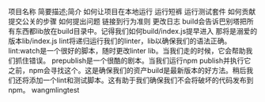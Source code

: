 项目名称
简要描述;简介
如何让项目在本地运行
运行短裤
运行测试套件
如何贡献
提交公关的步骤
如何提出问题
链接到行为准则
更改日志
build会告诉巴别塔把所有东西都lib放在build目录中。记得我们如何build/index.js提早进入 那将是溺爱的版本lib/index.js
lint将递归运行我们的linter，lib以确保我们的语法正确。
lint:watch是一个很好的脚本，随时更改linter lib。当我们走的时候，它会帮助我们抓住错误。
prepublish是一个很酷的剧本。当我们运行npm publish并执行它之前，npm会寻找这个。这是确保我们的资产build是最新版本的好方法。稍后我们还将添加一个lint和测试脚本。这有助于我们确保我们不会将破坏的代码发布到npm。
wangmlingtest
